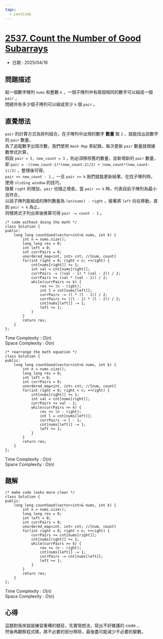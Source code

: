 ```yaml
---
tags:
  - LeetCode
---
```


# [2537. Count the Number of Good Subarrays](https://leetcode.com/problems/count-the-number-of-good-subarrays/description/)  

+ 日期 : 2025/04/16  

## 問題描述  

給一個數字陣列 `nums` 和整數 `k` ，一個子陣列中有兩個相同的數字可以組成一個 `pair` ，  
問總共有多少個子陣列可以組成至少 `k` 個 `pair` 。  

## 直覺想法  

`pair` 的計算方式為排列組合，在子陣列中出現的數字 **數量** 取 `2` ，就能找出該數字的 `pair` 數量，  
為了追蹤數字出現次數，我們使用 `Hash Map` 來紀錄，每次更新 `pair` 數量就根據數學式計算，  
假設 `pair = 5, new_count = 3` ，則必須移除舊的數量，並新增新的 `pair` 數量，  
即 `pair = -((new_count-1)*(new_count-2)/2) + (new_count*(new_count-1)/2)` ，整理後可得，  
`pair += new_count - 1` ，一旦 `pair >= k` 我們就能更新結果，在找子陣列時，使用 `sliding window` 的技巧，  
隨著 `right` 的增加，`pair` 也隨之增長，當 `pair >= k` 時，代表目前子陣列為最小且符合，  
以該子陣列能組成的陣列數量為 `len(nums) - right` ，接著將 `left` 向右移動，直到 `pair < k` 為止，  
同樣將式子列出來後推算可得 `pair -= count - 1` 。  

```cpp=
/* code without doing the math */
class Solution {
public:
    long long countGood(vector<int>& nums, int k) {
        int n = nums.size();
        long long res = 0;
        int left = 0;
        int currPairs = 0;
        unordered_map<int, int> cnt; //[num, count]
        for(int right = 0; right < n; ++right) {
            cnt[nums[right]] += 1;
            int val = cnt[nums[right]];
            currPairs -= ((val - 1) * (val - 2)) / 2;
            currPairs += (val * (val - 1)) / 2;
            while(currPairs >= k) {
                res += (n - right);
                int l = cnt[nums[left]];
                currPairs -= (l * (l - 1)) / 2;
                currPairs += ((l - 1) * (l - 2)) / 2;
                cnt[nums[left]] -= 1;
                left += 1;
            }
        }
        return res;
    }
};
```

Time Complexity : $O(n)$  
Space Complexity : $O(n)$  

```cpp=
/* rearrange the math equation */
class Solution {
public:
    long long countGood(vector<int>& nums, int k) {
        int n = nums.size();
        long long res = 0;
        int left = 0;
        int currPairs = 0;
        unordered_map<int, int> cnt; //[num, count]
        for(int right = 0; right < n; ++right) {
            cnt[nums[right]] += 1;
            int val = cnt[nums[right]];
            currPairs += val - 1;
            while(currPairs >= k) {
                res += (n - right);
                int l = cnt[nums[left]];
                currPairs -= l - 1;
                cnt[nums[left]] -= 1;
                left += 1;
            }
        }
        return res;
    }
};
```

Time Complexity : $O(n)$  
Space Complexity : $O(n)$  

## 題解  

```cpp=
/* make code looks more clear */
class Solution {
public:
    long long countGood(vector<int>& nums, int k) {
        int n = nums.size();
        long long res = 0;
        int left = 0;
        int currPairs = 0;
        unordered_map<int, int> cnt; //[num, count]
        for(int right = 0; right < n; ++right) {
            currPairs += cnt[nums[right]];
            cnt[nums[right]] += 1;
            while(currPairs >= k) {
                res += (n - right);
                cnt[nums[left]] -= 1;
                currPairs -= cnt[nums[left]];
                left += 1;
            }
        }
        return res;
    }
};
```

Time Complexity : $O(n)$  
Space Complexity : $O(n)$  

## 心得  

這題對我來說是練習重構的題目，先實現想法，寫出不好維護的 code ，  
然後再觀察程式碼，將不必要的部分移除，最後盡可能減少不必要的變數。  
